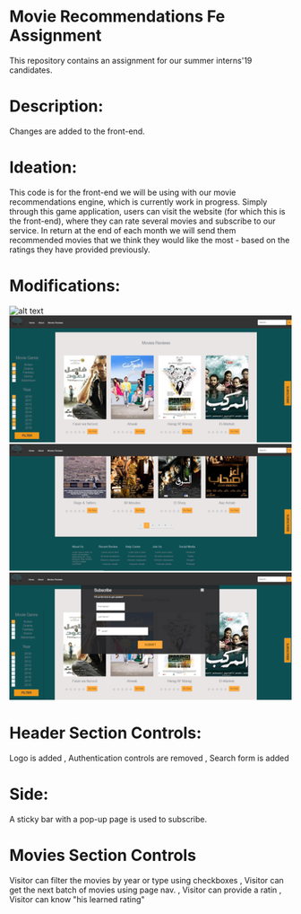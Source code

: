 # Movie Recommendations Fe Assignment
This repository contains an assignment for our summer interns'19 candidates.

# Description:
Changes are added to the front-end.

# Ideation:
This code is for the front-end we will be using with our movie recommendations engine, which is currently work in progress. Simply through this game application, users can visit the website (for which this is the front-end), where they can rate several movies and subscribe to our service. In return at the end of each month we will send them recommended movies that we think they would like the most - based on the ratings they have provided previously.


# Modifications:
![alt text](img.png)
![alt text](newFrontEnd.PNG)
![alt text](newFrontEndBottom.PNG)
![alt text](subscribe.PNG)



# Header Section Controls:
Logo is added
, Authentication controls are removed
, Search form is added

# Side:
 A sticky bar with a pop-up page is used to subscribe. 

# Movies Section Controls
Visitor can filter the movies by year or type using checkboxes
, Visitor can get the next batch of movies using page nav.
, Visitor can provide a ratin
, Visitor can know "his learned rating"



